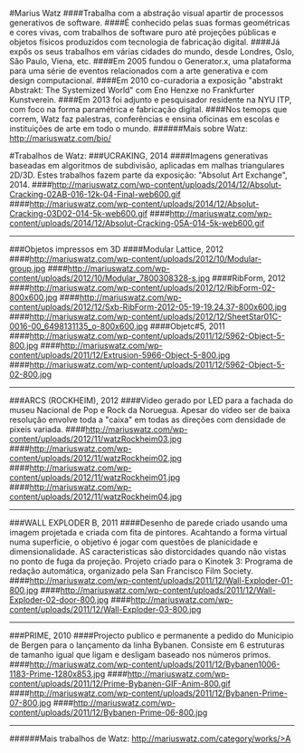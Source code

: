 #Marius Watz
####Trabalha com a abstração visual apartir de processos generativos de software.
####É conhecido pelas suas formas geométricas e cores vivas, com trabalhos de software puro até projeções públicas e objetos físicos produzidos com tecnologia de fabricação digital.
####Já expôs os seus trabalhos em várias cidades do mundo, desde Londres, Oslo, São Paulo, Viena, etc.
####Em 2005 fundou o Generator.x, uma plataforma para uma série de eventos relacionados com a arte generativa e com design computacional.
####Em 2010 co-curadoria a exposição "abstrakt Abstrakt: The Systemized World" com Eno Henzxe no Frankfurter Kunstverein.
####Em 2013 foi adjunto e pesquisador residente na NYU ITP, com foco na forma paramétrica e fabricação digital.
####Nos temops que correm, Watz faz palestras, conferências e ensina oficinas em escolas e instituições de arte em todo o mundo.
######Mais sobre Watz: http://mariuswatz.com/bio/
 
 
#Trabalhos de Watz:
###UCRAKING, 2014
####Imagens generativas baseadas em algoritmos de subdivisão, aplicadas em malhas triangulares 2D/3D. Estes trabalhos fazem parte da exposição: "Absolut Art Exchange", 2014.
####http://mariuswatz.com/wp-content/uploads/2014/12/Absolut-Cracking-02AB-016-12k-04-Final-web600.gif
####http://mariuswatz.com/wp-content/uploads/2014/12/Absolut-Cracking-03D02-014-5k-web600.gif
####http://mariuswatz.com/wp-content/uploads/2014/12/Absolut-Cracking-05A-014-5k-web600.gif
_________________________________________________________________
###Objetos impressos em 3D
####Modular Lattice, 2012
####http://mariuswatz.com/wp-content/uploads/2012/10/Modular-group.jpg
####http://mariuswatz.com/wp-content/uploads/2012/10/Modular_7800308328-s.jpg
####RibForm, 2012
####http://mariuswatz.com/wp-content/uploads/2012/12/RibForm-02-800x600.jpg
####http://mariuswatz.com/wp-content/uploads/2012/12/Sxb-RibForm-2012-05-19-19.24.37-800x600.jpg
####http://mariuswatz.com/wp-content/uploads/2012/12/SheetStar01C-0016-00_6498131135_o-800x600.jpg
####Objetc#5, 2011
####http://mariuswatz.com/wp-content/uploads/2011/12/5962-Object-5-800.jpg
####http://mariuswatz.com/wp-content/uploads/2011/12/Extrusion-5966-Object-5-800.jpg
####http://mariuswatz.com/wp-content/uploads/2011/12/5962-Object-5-02-800.jpg
_________________________________________________________________
###ARCS (ROCKHEIM), 2012
####Vídeo gerado por LED para a fachada do museu Nacional de Pop e Rock da Noruegua. Apesar do vídeo ser de baixa resolução envolve toda a "caixa" em todas as direções com densidade de pixeis variada.
####http://mariuswatz.com/wp-content/uploads/2012/11/watzRockheim03.jpg
####http://mariuswatz.com/wp-content/uploads/2012/11/watzRockheim02.jpg
####http://mariuswatz.com/wp-content/uploads/2012/11/watzRockheim01.jpg
####http://mariuswatz.com/wp-content/uploads/2012/11/watzRockheim04.jpg
_________________________________________________________________
###WALL EXPLODER B, 2011
####Desenho de parede criado usando uma imagem projetada e criada com fita de pintores. Acahtando a forma virtual numa superficie, o objetivo é jogar com questões de planicidade e dimensionalidade. AS caracteristicas são distorcidades quando não vistas no ponto de fuga da projeção. Projeto criado para o Kinotek 3: Programa de redação automática, organizado pela San Francisco Film Society.
####http://mariuswatz.com/wp-content/uploads/2011/12/Wall-Exploder-01-800.jpg
####http://mariuswatz.com/wp-content/uploads/2011/12/Wall-Exploder-02-door-800.jpg
####http://mariuswatz.com/wp-content/uploads/2011/12/Wall-Exploder-03-800.jpg
_________________________________________________________________
###PRIME, 2010
####Projecto publico e permanente a pedido do Municipio de Bergen para o lançamento da linha Bybanen. Consiste em 6 estruturas de tamanho igual que ligam e desligam baseado nos números primos.
####http://mariuswatz.com/wp-content/uploads/2011/12/Bybanen1006-1183-Prime-1280x853.jpg
####http://mariuswatz.com/wp-content/uploads/2011/12/Prime-Bybanen-GIF-Anim-800.gif
####http://mariuswatz.com/wp-content/uploads/2011/12/Bybanen-Prime-07-800.jpg
####http://mariuswatz.com/wp-content/uploads/2011/12/Bybanen-Prime-06-800.jpg
_________________________________________________________________
######Mais trabalhos de Watz: http://mariuswatz.com/category/works/>A